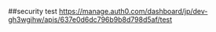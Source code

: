 ##security test
https://manage.auth0.com/dashboard/jp/dev-gh3wgihw/apis/637e0d6dc796b9b8d798d5af/test